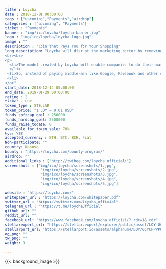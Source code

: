 ```yaml
---
title : Loycha
date : 2018-12-01 00:00:00
tags : ["upcoming","Payments","airdrop"]
categories : ["upcoming", "Payments"]
ticket : "Payments"
banner : "img/ico/loycha/loycha-banner.jpg"
logo : "img/ico/loycha/loycha-logo.jpg"
image : ""
description : "Coin that Pays You for Your Shopping"
long_description: "Loycha will disrupt the marketing sector by removing the middleman (the main idea behind Bitcoin and Blockchain) and enabling the companies and their customers to interact directly in a win-win model.
<br><br>
<p>
  <li>The model created by Loycha will enable companies to do their marketing and spend their money directly on their target audience by paying their target audience based on smart-contract advertisements (pay target audience on per click, per view, per download, per purchase etc.).
  </li>
 <li>So, instead of paying middle-men like Google, Facebook and other companies that sell advertisements, companies will be able to compete and advertise on their own and dedicate the goods to their customers.
 </li>
</p>"
start_date: 2018-12-14 00:00:00
end_date: 2019-01-29 00:00:00
rating : 2
ticker : LOY
token_type : STELLAR
token_price: "1 LOY = 0.01 USD"
funds_softcap_goal : 250000
funds_hardcap_goal: 2500000
funds_raise_todate: 0
available_for_token_sale: 70%
kyc: YES
accepted_currency : ETH, BTC, BCH, Fiat
Non-participate: ""
country: Kosovo
bounty : "https://loycha.com/bounty-program/"
airdrop: ""
additional_links : ["http://twibee.com/loycha_official/"]
screenshots : ["img/ico/loycha/screenshots/1.jpg",
                "img/ico/loycha/screenshots/2.jpg",
                "img/ico/loycha/screenshots/3.jpg",
                "img/ico/loycha/screenshots/4.jpg",
                "img/ico/loycha/screenshots/5.jpg"]

website : "https://loycha.com/"
whitepaper_url : "https://loycha.com/whitepaper.pdf"
twitter_url : "https://twitter.com/loycha_official"
telegram_url : "https://t.me/loychaOfficial"
github_url: ""
reddit_url: ""
facebook_url: "https://www.facebook.com/loycha.official/?_rdc=1&_rdr"
stellarexpert_url: "https://stellar.expert/explorer/public/asset/LOY-GCYCPPPPOL7FLCS3ZFQXH4Z6EB77D5XMBKFFKDHQ5HYNWQIPTX4XKPAF"
stellarport_url: "https://stellarport.io/assets/alphanum4/LOY/GCYCPPPPOL7FLCS3ZFQXH4Z6EB77D5XMBKFFKDHQ5HYNWQIPTX4XKPAF"
og_png: ""
tw_png: ""
weight: 3

---
```



{{< background_image >}}
